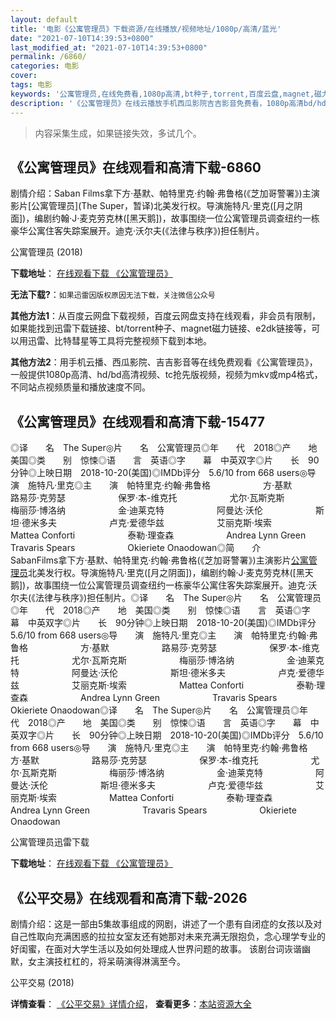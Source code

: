 ```yaml
---
layout: default
title: '电影《公寓管理员》下载资源/在线播放/视频地址/1080p/高清/蓝光'
date: "2021-07-10T14:39:53+0800"
last_modified_at: "2021-07-10T14:39:53+0800"
permalink: /6860/
categories: 电影
cover:
tags: 电影
keywords: '公寓管理员,在线免费看,1080p高清,bt种子,torrent,百度云盘,magnet,磁力链,迅雷下载资源'
description: '《公寓管理员》在线云播放手机西瓜影院吉吉影音免费看，1080p高清bd/hd未删减完整版和tc抢先枪版，mkv/mp4格式，附带bt/torrent种子、magnet/磁力链、百度云盘、网盘资源迅雷下载链接'
---
```


>内容采集生成，如果链接失效，多试几个。


## 《公寓管理员》在线观看和高清下载-6860

剧情介绍：Saban Films拿下方·基默、帕特里克·约翰·弗鲁格(《芝加哥警署》)主演影片[公寓管理员](The Super，暂译)北美发行权。导演施特凡·里克([月之阴面])，编剧约翰·J·麦克劳克林([黑天鹅])，故事围绕一位公寓管理员调查纽约一栋豪华公寓住客失踪案展开。迪克·沃尔夫(《法律与秩序》)担任制片。


公寓管理员 (2018)

**下载地址**： [在线观看下载 《公寓管理员》](https://www.btbtdy.me/btdy/dy14159.html) 


**无法下载?**：`如果迅雷因版权原因无法下载，关注微信公众号 `

**其他方法1**：从百度云网盘下载视频，百度云网盘支持在线观看，非会员有限制，如果能找到迅雷下载链接、bt/torrent种子、magnet磁力链接、e2dk链接等，可以用迅雷、比特彗星等工具将完整视频下载到本地。

**其他方法2**：用手机云播、西瓜影院、吉吉影音等在线免费观看《公寓管理员》，一般提供1080p高清、hd/bd高清视频、tc抢先版视频，视频为mkv或mp4格式，不同站点视频质量和播放速度不同。


## 《公寓管理员》在线观看和高清下载-15477

◎译　　名　The Super◎片　　名　公寓管理员◎年　　代　2018◎产　　地　美国◎类　　别　惊悚◎语　　言　英语◎字　　幕　中英双字◎片　　长　90分钟◎上映日期　2018-10-20(美国)◎IMDb评分　5.6/10 from 668 users◎导　　演　施特凡·里克◎主　　演　帕特里克·约翰·弗鲁格　　　　　　方·基默　　　　　　路易莎·克劳瑟　　　　　　保罗·本-维克托　　　　　　尤尔·瓦斯克斯　　　　　　梅丽莎·博洛纳　　　　　　金·迪莱克特　　　　　　阿曼达·沃伦　　　　　　斯坦·德米多夫　　　　　　卢克·爱德华兹　　　　　　艾丽克斯·埃索　　　　　　Mattea Conforti　　　　　　泰勒·理查森　　　　　　Andrea Lynn Green　　　　　　Travaris Spears　　　　　　Okieriete Onaodowan◎简　　介　　SabanFilms拿下方·基默、帕特里克·约翰·弗鲁格(《芝加哥警署》)主演影片[公寓管理员](TheSuper，暂译)北美发行权。导演施特凡·里克([月之阴面])，编剧约翰·J·麦克劳克林([黑天鹅])，故事围绕一位公寓管理员调查纽约一栋豪华公寓住客失踪案展开。迪克·沃尔夫(《法律与秩序》)担任制片。◎译　　名　The Super◎片　　名　公寓管理员◎年　　代　2018◎产　　地　美国◎类　　别　惊悚◎语　　言　英语◎字　　幕　中英双字◎片　　长　90分钟◎上映日期　2018-10-20(美国)◎IMDb评分　5.6/10 from 668 users◎导　　演　施特凡·里克◎主　　演　帕特里克·约翰·弗鲁格　　　　　　方·基默　　　　　　路易莎·克劳瑟　　　　　　保罗·本-维克托　　　　　　尤尔·瓦斯克斯　　　　　　梅丽莎·博洛纳　　　　　　金·迪莱克特　　　　　　阿曼达·沃伦　　　　　　斯坦·德米多夫　　　　　　卢克·爱德华兹　　　　　　艾丽克斯·埃索　　　　　　Mattea Conforti　　　　　　泰勒·理查森　　　　　　Andrea Lynn Green　　　　　　Travaris Spears　　　　　　Okieriete Onaodowan◎译　　名　The Super◎片　　名　公寓管理员◎年　　代　2018◎产　　地　美国◎类　　别　惊悚◎语　　言　英语◎字　　幕　中英双字◎片　　长　90分钟◎上映日期　2018-10-20(美国)◎IMDb评分　5.6/10 from 668 users◎导　　演　施特凡·里克◎主　　演　帕特里克·约翰·弗鲁格　　　　　　方·基默　　　　　　路易莎·克劳瑟　　　　　　保罗·本-维克托　　　　　　尤尔·瓦斯克斯　　　　　　梅丽莎·博洛纳　　　　　　金·迪莱克特　　　　　　阿曼达·沃伦　　　　　　斯坦·德米多夫　　　　　　卢克·爱德华兹　　　　　　艾丽克斯·埃索　　　　　　Mattea Conforti　　　　　　泰勒·理查森　　　　　　Andrea Lynn Green　　　　　　Travaris Spears　　　　　　Okieriete Onaodowan


公寓管理员迅雷下载

**下载地址**： [在线观看下载 《公寓管理员》](https://www.993dy.com//vod-detail-id-33986.html) 


## 《公平交易》在线观看和高清下载-2026

剧情介绍：这是一部由5集故事组成的网剧，讲述了一个患有自闭症的女孩以及对自己性取向充满困惑的拉拉女室友还有她那对未来充满无限抱负，念心理学专业的好闺蜜，在面对大学生活以及如何处理成人世界问题的故事。 该剧台词诙谐幽默，女主演技杠杠的，将呆萌演得淋漓至今。


公平交易 (2018)

**详情查看**： [《公平交易》详情介绍](/movie/2026/)， **查看更多**：[本站资源大全](/movie/t/all/)

